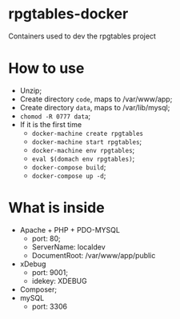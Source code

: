 # rpgtables-docker
Containers used to dev the rpgtables project

# How to use
 - Unzip;
 - Create directory `code`, maps to /var/www/app;
 - Create directory `data`, maps to /var/lib/mysql;
 - `chomod -R 0777 data`;
 - If it is the first time
   - `docker-machine create rpgtables`
   - `docker-machine start rpgtables`;
   - `docker-machine env rpgtables`;
   - `eval $(domach env rpgtables)`;
   - `docker-compose build`;
   - `docker-compose up -d`;

# What is inside
 - Apache + PHP + PDO-MYSQL
   - port: 80;
   - ServerName: localdev
   - DocumentRoot: /var/www/app/public
 - xDebug
   - port: 9001;
   - idekey: XDEBUG
 - Composer;
 - mySQL
   - port: 3306
